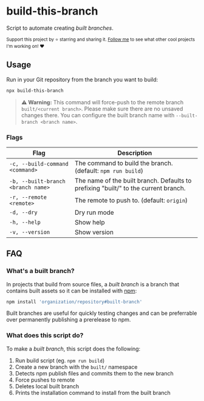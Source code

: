 # build-this-branch

Script to automate creating _built branches_.

<sub>Support this project by ⭐️ starring and sharing it. [Follow me](https://github.com/privatenumber) to see what other cool projects I'm working on! ❤️</sub>

## Usage

Run in your Git repository from the branch you want to build:

```sh
npx build-this-branch
```

> **⚠️ Warning:** This command will force-push to the remote branch `built/<current branch>`. Please make sure there are no unsaved changes there. You can configure the built branch name with `--built-branch <branch name>`.

### Flags
| Flag | Description |
| - | - |
| `-c, --build-command <command>` | The command to build the branch. (default: `npm run build`) |
| `-b, --built-branch <branch name>` | The name of the built branch. Defaults to prefixing "built/" to the current branch. |
| `-r, --remote <remote>` | The remote to push to. (default: `origin`) |
| `-d, --dry` | Dry run mode |
| `-h, --help` | Show help |
| `-v, --version` | Show version |

## FAQ

### What's a built branch?

In projects that build from source files, a _built branch_ is a branch that contains built assets so it can be installed with [npm](https://docs.npmjs.com/cli/v8/commands/npm-install#:~:text=npm%20install%20%3Cgithubname%3E%2F%3Cgithubrepo%3E%5B%23%3Ccommit-ish%3E%5D):

```sh
npm install 'organization/repository#built-branch'
```

Built branches are useful for quickly testing changes and can be preferrable over permanently publishing a prerelease to npm.

### What does this script do?

To make a _built branch_, this script does the following:

1. Run build script (eg. `npm run build`)
2. Create a new branch with the `built/` namespace
2. Detects npm publish files and commits them to the new branch
4. Force pushes to remote
5. Deletes local built branch
6. Prints the installation command to install from the built branch
